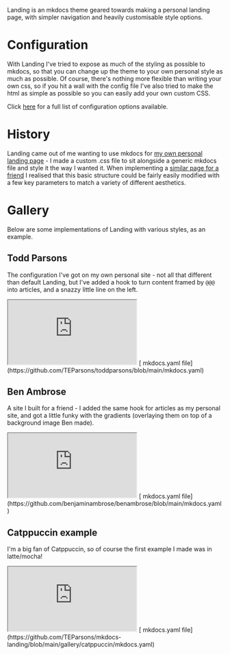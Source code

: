 Landing is an mkdocs theme geared towards making a personal landing page, with simpler navigation and heavily customisable style options.

# Configuration
With Landing I've tried to expose as much of the styling as possible to mkdocs, so that you can change up the theme to your own personal style as much as possible. Of course, there's nothing more flexible than writing your own css, so if you hit a wall with the config file I've also tried to make the html as simple as possible so you can easily add your own custom CSS.

Click [here](configuration.md) for a full list of configuration options available.

# History
Landing came out of me wanting to use mkdocs for [my own personal landing page](#todd-parsons) - I made a custom .css file to sit alongside a generic mkdocs file and style it the way I wanted it. When implementing a [similar page for a friend](#ben-ambrose) I realised that this basic structure could be fairly easily modified with a few key parameters to match a variety of different aesthetics.

# Gallery

Below are some implementations of Landing with various styles, as an example.

## Todd Parsons
The configuration I've got on my own personal site - not all that different than default Landing, but I've added a hook to turn content framed by `@@@` into articles, and a snazzy little line on the left.

<iframe src=https://toddparsons.co.uk class=zoomed-out></iframe>
[<i class="fa-regular fa-file-code"></i>   mkdocs.yaml file](https://github.com/TEParsons/toddparsons/blob/main/mkdocs.yaml)

## Ben Ambrose
A site I built for a friend - I added the same hook for articles as my personal site, and got a little funky with the gradients (overlaying them on top of a background image Ben made).

<iframe src=https://benjaminambrose.github.io/benambrose/ class=zoomed-out></iframe>
[<i class="fa-regular fa-file-code"></i>   mkdocs.yaml file](https://github.com/benjaminambrose/benambrose/blob/main/mkdocs.yaml)

## Catppuccin example
I'm a big fan of Catppuccin, so of course the first example I made was in latte/mocha!

<iframe src=https://teparsons.github.io/mkdocs-landing/gallery/catppuccin class=zoomed-out></iframe>
[<i class="fa-regular fa-file-code"></i>   mkdocs.yaml file](https://github.com/TEParsons/mkdocs-landing/blob/main/gallery/catppuccin/mkdocs.yaml)
